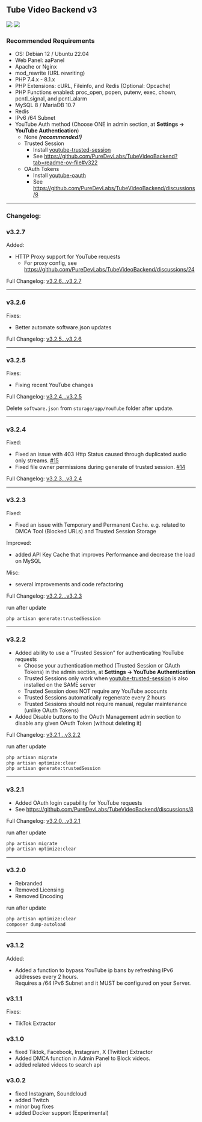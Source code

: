 ## Tube Video Backend v3
![](https://img.shields.io/badge/Build-passing-brightgreen) ![](https://img.shields.io/badge/Version-3.2.5-blue)

### Recommended Requirements
- OS: Debian 12 / Ubuntu 22.04
- Web Panel: aaPanel
- Apache or Nginx
- mod_rewrite (URL rewriting)
- PHP 7.4.x - 8.1.x
- PHP Extensions: cURL, Fileinfo, and Redis (Optional: Opcache)
- PHP Functions enabled: proc_open, popen, putenv, exec, chown, pcntl_signal, and pcntl_alarm
- MySQL 8 / MariaDB 10.7
- Redis
- IPv6 /64 Subnet
- YouTube Auth method (Choose ONE in admin section, at **Settings -> YouTube Authentication**)
  - None **_(recommended!)_**
  - Trusted Session
    - Install [youtube-trusted-session](https://github.com/PureDevLabs/youtube-trusted-session)
    - See https://github.com/PureDevLabs/TubeVideoBackend?tab=readme-ov-file#v322
  - OAuth Tokens
    - Install [youtube-oauth](https://github.com/PureDevLabs/youtube-oauth)
    - See https://github.com/PureDevLabs/TubeVideoBackend/discussions/8

---

### Changelog:

### v3.2.7

Added:

- HTTP Proxy support for YouTube requests
  - For proxy config, see https://github.com/PureDevLabs/TubeVideoBackend/discussions/24

Full Changelog: [v3.2.6...v3.2.7](https://github.com/PureDevLabs/TubeVideoBackend/compare/v3.2.6...v3.2.7)
 
---

### v3.2.6

Fixes:

- Better automate software.json updates

Full Changelog: [v3.2.5...v3.2.6](https://github.com/PureDevLabs/TubeVideoBackend/compare/v3.2.5...v3.2.6)
 
---

### v3.2.5

Fixes:

- Fixing recent YouTube changes

Full Changelog: [v3.2.4...v3.2.5](https://github.com/PureDevLabs/TubeVideoBackend/compare/v3.2.4...v3.2.5)

Delete `software.json` from `storage/app/YouTube` folder after update.
 
---

### v3.2.4

Fixed:

- Fixed an issue with 403 Http Status caused through duplicated audio only streams.  [#15](https://github.com/PureDevLabs/TubeVideoBackend/issues/15)
- Fixed file owner permissions during generate of trusted session.  [#14](https://github.com/PureDevLabs/TubeVideoBackend/issues/14)


Full Changelog: [v3.2.3...v3.2.4](https://github.com/PureDevLabs/TubeVideoBackend/compare/v3.2.3...v3.2.4)

---

### v3.2.3

Fixed:

- Fixed an issue with Temporary and Permanent Cache. e.g. related to DMCA Tool (Blocked URLs) and Trusted Session Storage

Improved:

- added API Key Cache that improves Performance and decrease the load on MySQL

Misc:

- several improvements and code refactoring

Full Changelog: [v3.2.2...v3.2.3](https://github.com/PureDevLabs/TubeVideoBackend/compare/v3.2.2...v3.2.3)

run after update

```bash
php artisan generate:trustedSession
```
---

### v3.2.2
- Added ability to use a "Trusted Session" for authenticating YouTube requests 
  - Choose your authentication method (Trusted Session or OAuth Tokens) in the admin section, at **Settings -> YouTube Authentication**
  - Trusted Sessions only work when [youtube-trusted-session](https://github.com/PureDevLabs/youtube-trusted-session) is also installed on the SAME server
  - Trusted Session does NOT require any YouTube accounts
  - Trusted Sessions automatically regenerate every 2 hours
  - Trusted Sessions should not require manual, regular maintenance (unlike OAuth Tokens)
- Added Disable buttons to the OAuth Management admin section to disable any given OAuth Token (without deleting it)

Full Changelog: [v3.2.1...v3.2.2](https://github.com/PureDevLabs/TubeVideoBackend/compare/v3.2.1...v3.2.2)

run after update

```bash
php artisan migrate
php artisan optimize:clear
php artisan generate:trustedSession
```

---

### v3.2.1
- Added OAuth login capability for YouTube requests 
- See https://github.com/PureDevLabs/TubeVideoBackend/discussions/8



Full Changelog: [v3.2.0...v3.2.1](https://github.com/PureDevLabs/TubeVideoBackend/compare/v3.2.0...v3.2.1)



run after update

```bash
php artisan migrate
php artisan optimize:clear
```

---

### v3.2.0
- Rebranded
- Removed Licensing
- Removed Encoding

run after update

```bash
php artisan optimize:clear
composer dump-autoload
```

---

### v3.1.2
Added:
- Added a function to bypass YouTube ip bans by refreshing IPv6 addresses every 2 hours. <br/>Requires a /64 IPv6 Subnet and it MUST be configured on your Server. 


### v3.1.1
Fixes:
- TikTok Extractor

### v3.1.0

- fixed Tiktok, Facebook, Instagram, X (Twitter) Extractor
- Added DMCA function in Admin Panel to Block videos. 
- added related videos to search api

### v3.0.2

- fixed Instagram, Soundcloud
- added Twitch
- minor bug fixes
- added Docker support (Experimental)


